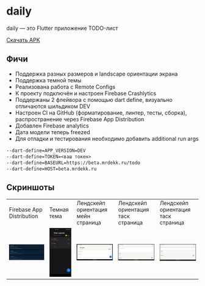# daily

daily — это Flutter приложение TODO-лист

[Скачать APK](https://github.com/23yaro/daily/releases/download/latest/app-release.apk)

## Фичи

- Поддержка разных размеров и landscape ориентации экрана
- Поддержка темной темы
- Реализована работа с Remote Configs
- К проекту подключён и настроен Firebase Crashlytics
- Поддержаны 2 флейвора с помощью dart define, визуально отличаются шильдиком DEV
- Настроен CI на GitHub (форматирование, линтер, тесты, сборка), распространение через Firebase App
  Distribution
- Добавлен Firebase analytics
- Дата модели теперь freezed
- Для отладки и тестирования необходимо добавить additional run args

```
--dart-define=APP_VERSION=DEV
--dart-define=TOKEN=<ваш токен>
--dart-define=BASEURL=https://beta.mrdekk.ru/todo
--dart-define=HOST=beta.mrdekk.ru
```

## Скриншоты

<table>
    <tr>
        <td>
            Firebase App Distribution
        </td>
        <td>
            Темная тема
        </td>
        <td>
            Лендскейп ориентация мейн страница
        </td>
        <td>
            Лендскейп ориентация таск страница
        </td>
        <td>
            Лендскейп ориентация таск страница
        </td>
    </tr>
    <tr>
        <td>
            <img src="/pic/firebase_app_distribution.jpg">
        </td>
        <td>
            <img src="/pic/dmain.jpg">
        </td>
        <td>
            <img src="/pic/lmain.jpg">
        </td>
        <td>
            <img src="/pic/ledit1.jpg">
        </td>
        <td>
            <img src="/pic/ledit2.jpg">
        </td>
    </tr>
</table>
